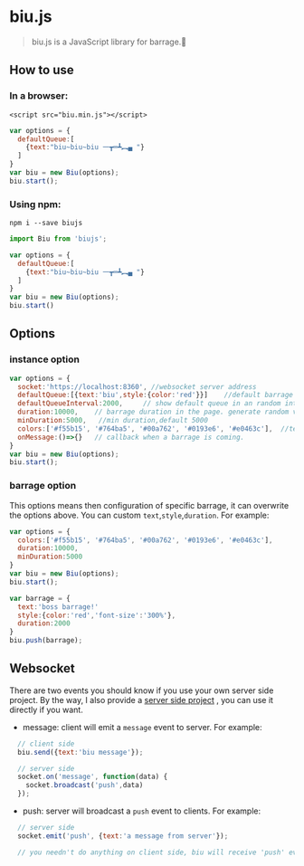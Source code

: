 
# biu.js

> biu.js is a JavaScript library for barrage.🔫 


## How to use

### In a browser:

```
<script src="biu.min.js"></script>
```
```js
var options = {
  defaultQueue:[
    {text:"biu~biu~biu 一┳═┻︻▄ "}
  ]
}
var biu = new Biu(options);
biu.start();
```

### Using npm:

```
npm i --save biujs
```
```js
import Biu from 'biujs';

var options = {
  defaultQueue:[
    {text:"biu~biu~biu 一┳═┻︻▄ "}
  ]
}
var biu = new Biu(options);
biu.start()
```


## Options

### instance option
```js
var options = {
  socket:'https://localhost:8360', //websocket server address
  defaultQueue:[{text:'biu',style:{color:'red'}}]    //default barrage list
  defaultQueueInterval:2000,     // show default queue in an random interval based on this field, default 2000.
  duration:10000,    // barrage duration in the page. generate random value based on this field, default 10000.
  minDuration:5000,   //min duration,default 5000
  colors:['#f55b15', '#764ba5', '#00a762', '#0193e6', '#e0463c'],  //text colors,barrage will pick a random color within them. default ['#f55b15', '#764ba5', '#00a762', '#0193e6', '#e0463c']
  onMessage:()=>{}   // callback when a barrage is coming.
}
var biu = new Biu(options);
biu.start();
```

### barrage option
This options means then configuration of specific barrage, it can overwrite the options above. You can custom `text`,`style`,`duration`. For example:

```js
var options = {
  colors:['#f55b15', '#764ba5', '#00a762', '#0193e6', '#e0463c'],  
  duration:10000,
  minDuration:5000
}
var biu = new Biu(options);
biu.start();

var barrage = {
  text:'boss barrage!'
  style:{color:'red','font-size':'300%'},
  duration:2000
}
biu.push(barrage);
```

## Websocket
There are two events you should know if you use your own server side project. By the way, I also provide a [server side project](https://github.com/zhengqingxin/biu) , you can use it directly if you want.

* message: client will emit a `message` event to server. For example:
```js
  // client side
  biu.send({text:'biu message'});

  // server side
  socket.on('message', function(data) {
    socket.broadcast('push',data)
  });

```
* push: server will broadcast a `push` event to clients. For example:

```js
  // server side
  socket.emit('push', {text:'a message from server'});

  // you needn't do anything on client side, biu will receive 'push' event and send the barrage.
```
